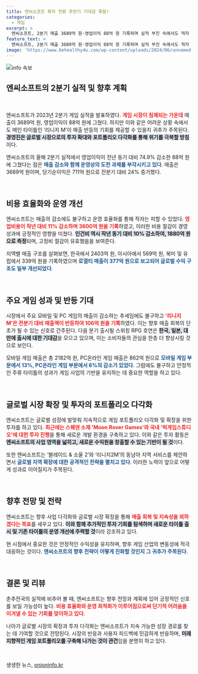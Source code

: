 ```yaml
---
title: 엔씨소프트 흑자 전환 후반기 기대감 폭발!
categories:
  - 게임
excerpt: >
  엔씨소프트, 2분기 매출 3689억 원·영업이익 88억 원 기록하며 실적 부진 속에서도 적자 면해. 글로벌 시장 확대와 사업 다각화를 통해 반등의 기회를 노린다. 리니지 M의 매출 반등, 새로운 게임 론칭도 예고!
feature_text: >
  엔씨소프트, 2분기 매출 3689억 원·영업이익 88억 원 기록하며 실적 부진 속에서도 적자 면해. 글로벌 시장 확대와 사업 다각화를 통해 반등의 기회를 노린다. 리니지 M의 매출 반등, 새로운 게임 론칭도 예고!
image: 'https://www.behealthy4u.com/wp-content/uploads/2024/06/unnamed-file.png'
---
```


<p><img src="https://www.behealthy4u.com/wp-content/uploads/2024/06/unnamed-file.png" alt="info 속보" /></p>

<h2 data-ke-size="size26">엔씨소프트의 2분기 실적 및 향후 계획</h2>

<p data-ke-size="size16">&nbsp;</p>

<p>엔씨소프트가 2023년 2분기 게임 실적을 발표하였다. <b><span style="color: #ee2323;">게임 시장이 침체되는 가운데</span></b> 매출이 3689억 원, 영업이익이 88억 원에 그쳤다. 하지만 이와 같은 어려운 상황 속에서도 메인 타이틀인 ‘리니지 M’이 매출 반등의 기회를 제공할 수 있을지 귀추가 주목된다. <b><span style="background-color: #21538527;">경영진은 글로벌 시장으로의 투자 확대와 포트폴리오 다각화를 통해 위기를 극복할 방침</span></b>이다.</p>

<p>엔씨소프트의 올해 2분기 실적에서 영업이익이 전년 동기 대비 74.9% 감소한 88억 원에 그쳤다는 점은 <b><span style="color: #1a5490;">매출 감소와 함께 운영상의 도전 과제를 부각시키고 있다</span></b>. 매출은 3689억 원이며, 당기순이익은 711억 원으로 전분기 대비 24% 증가했다.  </p>

<p data-ke-size="size16">&nbsp;</p>

<h2 data-ke-size="size26">비용 효율화와 운영 개선</h2>

<p>엔씨소프트는 매출의 감소에도 불구하고 운영 효율화를 통해 적자는 피할 수 있었다. <b><span style="color: #ee2323;">영업비용이 작년 대비 11% 감소하며 3600억 원을 기록</span></b>하였고, 이러한 비용 절감이 경영 성과에 긍정적인 영향을 미쳤다. <b><span style="background-color: #21538527;">인건비 역시 작년 동기 대비 10% 감소하여, 1880억 원으로 측정</span></b>되며, 고정비 절감이 유효했음을 보여준다.</p>

<p>지역별 매출 구조를 살펴보면, 한국에서 2403억 원, 아시아에서 569억 원, 북미 및 유럽에서 339억 원을 기록하였으며 <b><span style="color: #1a5490;">로열티 매출이 377억 원으로 보고되어 글로벌 수익 구조도 일부 개선되었다</span></b>.</p>

<p data-ke-size="size16">&nbsp;</p>

<h2 data-ke-size="size26">주요 게임 성과 및 반등 기대</h2>

<p>시장에서 주요 모바일 및 PC 게임의 매출이 감소하는 추세임에도 불구하고 <b><span style="color: #ee2323;">‘리니지 M’은 전분기 대비 매출액이 반등하여 106억 원을 기록</span></b>하였다. 이는 향후 매출 회복의 단초가 될 수 있는 신호로 간주된다. 다음 분기 출시될 스위칭 RPG 호연은 <b><span style="background-color: #21538527;">한국, 일본, 대만에 출시에 대한 기대감</span></b>을 모으고 있으며, 이는 소비자들의 관심을 한층 더 향상시킬 것으로 보인다.</p>

<p>모바일 게임 매출은 총 2182억 원, PC온라인 게임 매출은 862억 원으로 <b><span style="color: #1a5490;">모바일 게임 부문에서 13%, PC온라인 게임 부문에서 6%의 감소가 있었다</span></b>. 그럼에도 불구하고 안정적인 주류 타이틀의 성과가 게임 사업의 기반을 유지하는 데 중요한 역할을 하고 있다.</p>

<p data-ke-size="size16">&nbsp;</p>

<h2 data-ke-size="size26">글로벌 시장 확장 및 투자의 포트폴리오 다각화</h2>

<p>엔씨소프트는 글로벌 성장에 발맞춰 지속적으로 게임 포트폴리오 다각화 및 확장을 위한 투자를 하고 있다. <b><span style="color: #ee2323;">최근에는 스웨덴 소재 'Moon Rover Games'와 국내 '빅게임스튜디오'에 대한 투자 진행</span></b>을 통해 새로운 개발 환경을 구축하고 있다. 이와 같은 투자 활동은 <b><span style="background-color: #21538527;">엔씨소프트의 사업 영역을 넓히고, 새로운 수익원을 창출할 수 있는 기반이 될 것</span></b>이다.</p>

<p>또한 엔씨소프트는 ‘블레이드 &amp; 소울 2’와 ‘리니지2M’의 동남아 지역 서비스를 제안하면서 <b><span style="color: #1a5490;">글로벌 지역 확장에 대한 공격적인 전략을 펼치고 있다</span></b>. 이러한 노력이 앞으로 어떻게 성과로 이어질지가 주목된다.</p>

<p data-ke-size="size16">&nbsp;</p>

<h2 data-ke-size="size26">향후 전망 및 전략</h2>

<p>엔씨소프트는 향후 사업 다각화와 글로벌 시장 확장을 통해 <b><span style="color: #ee2323;">매출 회복 및 지속성을 꾀하겠다는 목표</span></b>를 세우고 있다. <b><span style="background-color: #21538527;">이와 함께 추가적인 투자 기회를 탐색하며 새로운 타이틀 출시 및 기존 타이틀의 운영 개선에 주력할 것</span></b>이라 강조하고 있다. </p>

<p>현 시점에서 중요한 것은 안정적인 수익성을 유지하며, 향후 게임 산업의 변동성에 적극 대응하는 것이다. <b><span style="color: #1a5490;">엔씨소프트의 향후 전략이 어떻게 진화할 것인지 그 귀추가 주목된다</span></b>.</p>

<p data-ke-size="size16">&nbsp;</p>

<h2 data-ke-size="size26">결론 및 리뷰</h2>

<p>춘추전국의 실적에 비추어 볼 때, 엔씨소프트는 향후 전망과 계획에 있어 긍정적인 신호를 보일 가능성이 높다. <b><span style="color: #ee2323;">비용 효율화와 운영 최적화가 이루어짐으로써 단기적 어려움을 이겨낼 수 있는 기회를 맞이하고 있다</span></b>. </p>

<p>나아가 글로벌 시장의 확장과 투자 다각화는 엔씨소프트가 지속 가능한 성장 경로를 찾는 데 기여할 것으로 전망된다. 시장의 반응과 사용자 피드백에 민감하게 반응하며, <b><span style="background-color: #21538527;">미래 지향적인 게임 포트폴리오를 구축해 나가는 것이 관건</span></b>임을 분명히 하고 있다. </p>

<p data-ke-size="size16">&nbsp;</p>
생생한 뉴스, <a href="https://onioninfo.kr" rel="dofollow">onioninfo.kr</a>


